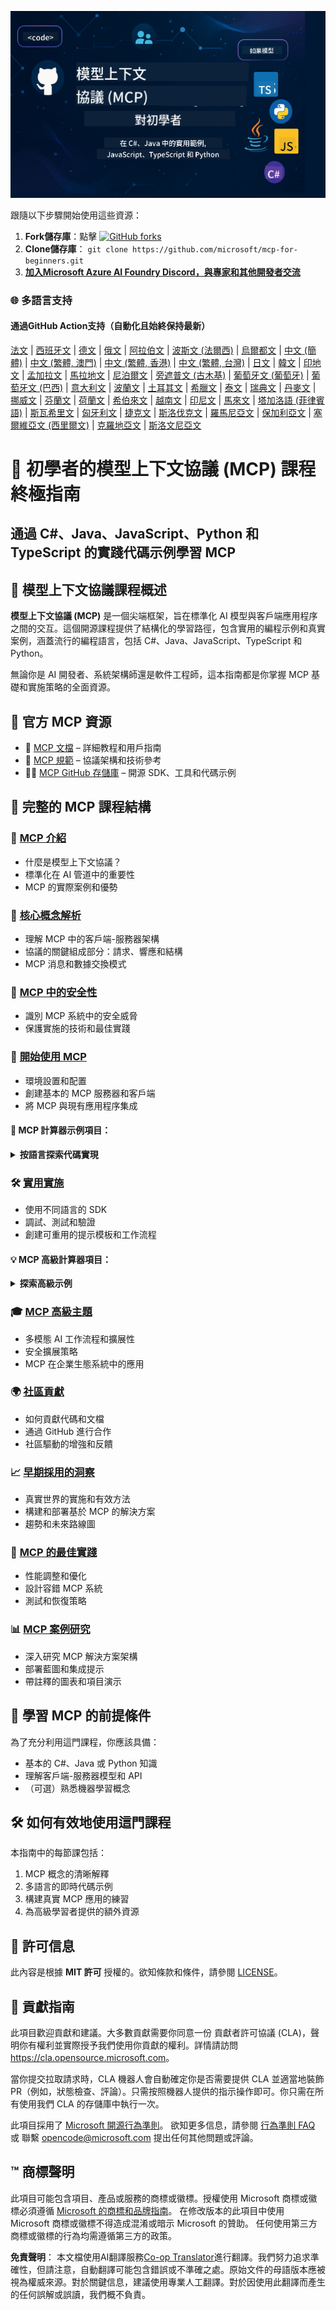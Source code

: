 <!--
CO_OP_TRANSLATOR_METADATA:
{
  "original_hash": "2a21391378c12ecfef50f866329dfde0",
  "translation_date": "2025-05-17T05:19:30+00:00",
  "source_file": "README.md",
  "language_code": "hk"
}
-->
![MCP-for-beginners](../../translated_images/mcp-beginners.d21ba1f29a4d6177f2f95151a2f188ef968b4a2fdb50ce0d033d2aa1978ceb90.hk.png)

跟隨以下步驟開始使用這些資源：
1. **Fork儲存庫**：點擊 [![GitHub forks](https://img.shields.io/github/forks/microsoft/mcp-for-beginners.svg?style=social&label=Fork)](https://GitHub.com/microsoft/mcp-for-beginners/network)
2. **Clone儲存庫**： `git clone https://github.com/microsoft/mcp-for-beginners.git`
3. [**加入Microsoft Azure AI Foundry Discord，與專家和其他開發者交流**](https://discord.com/invite/ByRwuEEgH4)

### 🌐 多語言支持

#### 通過GitHub Action支持（自動化且始終保持最新）
[法文](../fr/README.md) | [西班牙文](../es/README.md) | [德文](../de/README.md) | [俄文](../ru/README.md) | [阿拉伯文](../ar/README.md) | [波斯文 (法爾西)](../fa/README.md) | [烏爾都文](../ur/README.md) | [中文 (簡體)](../zh/README.md) | [中文 (繁體, 澳門)](../mo/README.md) | [中文 (繁體, 香港)](./README.md) | [中文 (繁體, 台灣)](../tw/README.md) | [日文](../ja/README.md) | [韓文](../ko/README.md) | [印地文](../hi/README.md) | [孟加拉文](../bn/README.md) | [馬拉地文](../mr/README.md) | [尼泊爾文](../ne/README.md) | [旁遮普文 (古木基)](../pa/README.md) | [葡萄牙文 (葡萄牙)](../pt/README.md) | [葡萄牙文 (巴西)](../br/README.md) | [意大利文](../it/README.md) | [波蘭文](../pl/README.md) | [土耳其文](../tr/README.md) | [希臘文](../el/README.md) | [泰文](../th/README.md) | [瑞典文](../sv/README.md) | [丹麥文](../da/README.md) | [挪威文](../no/README.md) | [芬蘭文](../fi/README.md) | [荷蘭文](../nl/README.md) | [希伯來文](../he/README.md) | [越南文](../vi/README.md) | [印尼文](../id/README.md) | [馬來文](../ms/README.md) | [塔加洛語 (菲律賓語)](../tl/README.md) | [斯瓦希里文](../sw/README.md) | [匈牙利文](../hu/README.md) | [捷克文](../cs/README.md) | [斯洛伐克文](../sk/README.md) | [羅馬尼亞文](../ro/README.md) | [保加利亞文](../bg/README.md) | [塞爾維亞文 (西里爾文)](../sr/README.md) | [克羅地亞文](../hr/README.md) | [斯洛文尼亞文](../sl/README.md)
# 🚀 初學者的模型上下文協議 (MCP) 課程終極指南

## **通過 C#、Java、JavaScript、Python 和 TypeScript 的實踐代碼示例學習 MCP**

## 🧠 模型上下文協議課程概述

**模型上下文協議 (MCP)** 是一個尖端框架，旨在標準化 AI 模型與客戶端應用程序之間的交互。這個開源課程提供了結構化的學習路徑，包含實用的編程示例和真實案例，涵蓋流行的編程語言，包括 C#、Java、JavaScript、TypeScript 和 Python。

無論你是 AI 開發者、系統架構師還是軟件工程師，這本指南都是你掌握 MCP 基礎和實施策略的全面資源。

## 🔗 官方 MCP 資源

- 📘 [MCP 文檔](https://modelcontextprotocol.io/) – 詳細教程和用戶指南  
- 📜 [MCP 規範](https://spec.modelcontextprotocol.io/) – 協議架構和技術參考  
- 🧑‍💻 [MCP GitHub 存儲庫](https://github.com/modelcontextprotocol) – 開源 SDK、工具和代碼示例  

## 🧭 完整的 MCP 課程結構

### 📌 [MCP 介紹](./00-Introduction/README.md)

- 什麼是模型上下文協議？
- 標準化在 AI 管道中的重要性
- MCP 的實際案例和優勢

### 🧩 [核心概念解析](./01-CoreConcepts/README.md)

- 理解 MCP 中的客戶端-服務器架構
- 協議的關鍵組成部分：請求、響應和結構
- MCP 消息和數據交換模式

### 🔐 [MCP 中的安全性](./02-Security/readme.md)

- 識別 MCP 系統中的安全威脅
- 保護實施的技術和最佳實踐

### 🚀 [開始使用 MCP](./03-GettingStarted/README.md)

- 環境設置和配置
- 創建基本的 MCP 服務器和客戶端
- 將 MCP 與現有應用程序集成

#### 🧮 MCP 計算器示例項目：
<details>
  <summary><strong>按語言探索代碼實現</strong></summary>

  - [C# MCP 服務器示例](./03-GettingStarted/samples/csharp/README.md)
  - [Java MCP 計算器](./03-GettingStarted/samples/java/calculator/README.md)
  - [JavaScript MCP 演示](./03-GettingStarted/samples/javascript/README.md)
  - [Python MCP 服務器](../../03-GettingStarted/samples/python/mcp_calculator_server.py)
  - [TypeScript MCP 示例](./03-GettingStarted/samples/typescript/README.md)

</details>

### 🛠️ [實用實施](./04-PracticalImplementation/README.md)

- 使用不同語言的 SDK
- 調試、測試和驗證
- 創建可重用的提示模板和工作流程

#### 💡 MCP 高級計算器項目：
<details>
  <summary><strong>探索高級示例</strong></summary>

  - [高級 C# 示例](./04-PracticalImplementation/samples/csharp/README.md)
  - [Java 容器應用示例](./04-PracticalImplementation/samples/java/containerapp/README.md)
  - [JavaScript 高級示例](./04-PracticalImplementation/samples/javascript/README.md)
  - [Python 複雜實施](../../04-PracticalImplementation/samples/python/mcp_sample.py)
  - [TypeScript 容器示例](./04-PracticalImplementation/samples/typescript/README.md)

</details>

### 🎓 [MCP 高級主題](./05-AdvancedTopics/README.md)

- 多模態 AI 工作流程和擴展性
- 安全擴展策略
- MCP 在企業生態系統中的應用

### 🌍 [社區貢獻](./06-CommunityContributions/README.md)

- 如何貢獻代碼和文檔
- 通過 GitHub 進行合作
- 社區驅動的增強和反饋

### 📈 [早期採用的洞察](./07-CaseStudies/README.md)

- 真實世界的實施和有效方法
- 構建和部署基於 MCP 的解決方案
- 趨勢和未來路線圖

### 📏 [MCP 的最佳實踐](./08-BestPractices/README.md)

- 性能調整和優化
- 設計容錯 MCP 系統
- 測試和恢復策略

### 📊 [MCP 案例研究](./09-CaseStudy/Readme.md)

- 深入研究 MCP 解決方案架構
- 部署藍圖和集成提示
- 帶註釋的圖表和項目演示

## 🎯 學習 MCP 的前提條件

為了充分利用這門課程，你應該具備：

- 基本的 C#、Java 或 Python 知識
- 理解客戶端-服務器模型和 API
- （可選）熟悉機器學習概念

## 🛠️ 如何有效地使用這門課程

本指南中的每節課包括：

1. MCP 概念的清晰解釋  
2. 多語言的即時代碼示例  
3. 構建真實 MCP 應用的練習  
4. 為高級學習者提供的額外資源  

## 📜 許可信息

此內容是根據 **MIT 許可** 授權的。欲知條款和條件，請參閱 [LICENSE](../../LICENSE)。

## 🤝 貢獻指南

此項目歡迎貢獻和建議。大多數貢獻需要你同意一份
貢獻者許可協議 (CLA)，聲明你有權利並實際授予我們使用你貢獻的權利。詳情請訪問 <https://cla.opensource.microsoft.com>。

當你提交拉取請求時，CLA 機器人會自動確定你是否需要提供 CLA 並適當地裝飾 PR（例如，狀態檢查、評論）。只需按照機器人提供的指示操作即可。你只需在所有使用我們 CLA 的存儲庫中執行一次。

此項目採用了 [Microsoft 開源行為準則](https://opensource.microsoft.com/codeofconduct/)。
欲知更多信息，請參閱 [行為準則 FAQ](https://opensource.microsoft.com/codeofconduct/faq/) 或
聯繫 [opencode@microsoft.com](mailto:opencode@microsoft.com) 提出任何其他問題或評論。

## ™️ 商標聲明

此項目可能包含項目、產品或服務的商標或徽標。授權使用 Microsoft
商標或徽標必須遵循 [Microsoft 的商標和品牌指南](https://www.microsoft.com/legal/intellectualproperty/trademarks/usage/general)。
在修改版本的此項目中使用 Microsoft 商標或徽標不得造成混淆或暗示 Microsoft 的贊助。
任何使用第三方商標或徽標的行為均需遵循第三方的政策。

**免責聲明**：
本文檔使用AI翻譯服務[Co-op Translator](https://github.com/Azure/co-op-translator)進行翻譯。我們努力追求準確性，但請注意，自動翻譯可能包含錯誤或不準確之處。原始文件的母語版本應被視為權威來源。對於關鍵信息，建議使用專業人工翻譯。對於因使用此翻譯而產生的任何誤解或誤讀，我們概不負責。